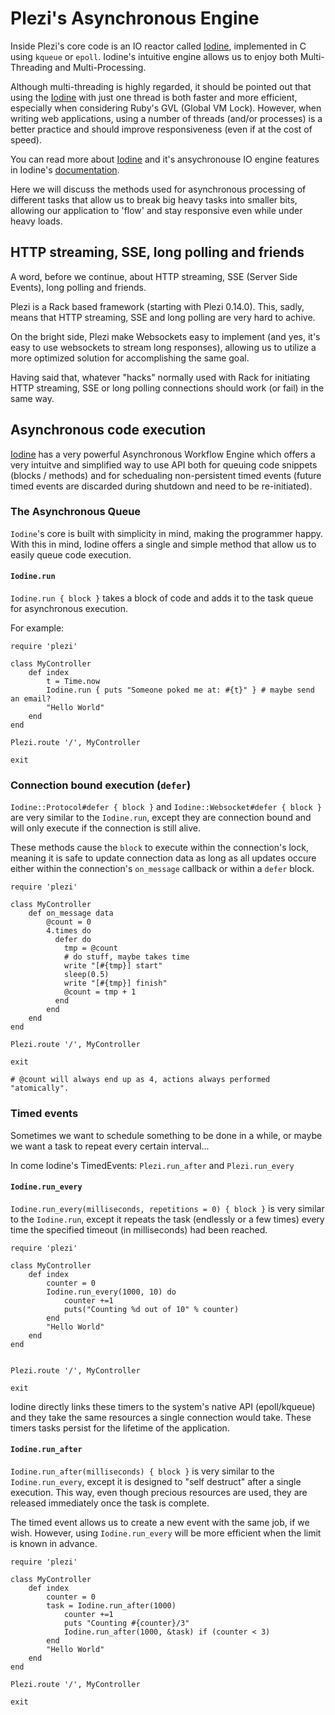 # Plezi&#39;s Asynchronous Engine

Inside Plezi's core code is an IO reactor called [Iodine](https://github.com/boazsegev/iodine), implemented in C using `kqueue` or `epoll`. Iodine's intuitive engine allows us to enjoy both Multi-Threading and Multi-Processing.

Although multi-threading is highly regarded, it should be pointed out that using the [Iodine](https://github.com/boazsegev/iodine) with just one thread is both faster and more efficient, especially when considering Ruby's GVL (Global VM Lock). However, when writing web applications, using a number of threads (and/or processes) is a better practice and should improve responsiveness (even if at the cost of speed).

You can read more about [Iodine](https://github.com/boazsegev/iodine) and it's ansychronouse IO engine features in Iodine's [documentation](http://www.rubydoc.info/github/boazsegev/iodine/master).

Here we will discuss the methods used for asynchronous processing of different tasks that allow us to break big heavy tasks into smaller bits, allowing our application to 'flow' and stay responsive even while under heavy loads.

## HTTP streaming, SSE, long polling and friends

A word, before we continue, about HTTP streaming, SSE (Server Side Events), long polling and friends.

Plezi is a Rack based framework (starting with Plezi 0.14.0). This, sadly, means that HTTP streaming, SSE and long polling are very hard to achive.

On the bright side, Plezi make Websockets easy to implement (and yes, it's easy to use websockets to stream long responses), allowing us to utilize a more optimized solution for accomplishing the same goal.

Having said that, whatever "hacks" normally used with Rack for initiating HTTP streaming, SSE or long polling connections should work (or fail) in the same way.

## Asynchronous code execution

[Iodine](https://github.com/boazsegev/iodine) has a very powerful Asynchronous Workflow Engine which offers a very intuitve and simplified way to use API both for queuing code snippets (blocks / methods) and for schedualing non-persistent timed events (future timed events are discarded during shutdown and need to be re-initiated).

### The Asynchronous Queue

`Iodine`'s core is built with simplicity in mind, making the programmer happy. With this in mind, Iodine offers a single and simple method that allow us to easily queue code execution.


#### `Iodine.run`

`Iodine.run { block }` takes a block of code and adds it to the task queue for asynchronous execution.

For example:

    require 'plezi'

    class MyController
        def index
            t = Time.now
            Iodine.run { puts "Someone poked me at: #{t}" } # maybe send an email?
            "Hello World"
        end
    end

    Plezi.route '/', MyController

    exit

### Connection bound execution (`defer`)

`Iodine::Protocol#defer { block }` and `Iodine::Websocket#defer { block }` are very similar to the `Iodine.run`, except they are connection bound and will only execute if the connection is still alive.

These methods cause the `block` to execute within the connection's lock, meaning it is safe to update connection data as long as all updates occure either within the connection's `on_message` callback or within a `defer` block.

    require 'plezi'

    class MyController
        def on_message data
            @count = 0
            4.times do
              defer do
                tmp = @count
                # do stuff, maybe takes time
                write "[#{tmp}] start"
                sleep(0.5)
                write "[#{tmp}] finish"
                @count = tmp + 1
              end
            end
        end
    end

    Plezi.route '/', MyController

    exit

    # @count will always end up as 4, actions always performed "atomically".

### Timed events

Sometimes we want to schedule something to be done in a while, or maybe we want a task to repeat every certain interval...

In come Iodine's TimedEvents: `Plezi.run_after` and `Plezi.run_every`

#### `Iodine.run_every`

`Iodine.run_every(milliseconds, repetitions = 0) { block }` is very similar to the `Iodine.run`, except it repeats the task (endlessly or a few times) every time the specified timeout (in milliseconds) had been reached.

    require 'plezi'

    class MyController
        def index
            counter = 0
            Iodine.run_every(1000, 10) do
                counter +=1
                puts("Counting %d out of 10" % counter)
            end
            "Hello World"
        end
    end


    Plezi.route '/', MyController

    exit

Iodine directly links these timers to the system's native API (epoll/kqueue) and they take the same resources a single connection would take. These timers tasks persist for the lifetime of the application.

#### `Iodine.run_after`

`Iodine.run_after(milliseconds) { block }` is very similar to the `Iodine.run_every`, except it is designed to "self destruct" after a single execution. This way, even though precious resources are used, they are released immediately once the task is complete.

The timed event allows us to create a new event with the same job, if we wish. However, using `Iodine.run_every` will be more efficient when the limit is known in advance.

    require 'plezi'

    class MyController
        def index
            counter = 0
            task = Iodine.run_after(1000)
                counter +=1
                puts "Counting #{counter}/3"
                Iodine.run_after(1000, &task) if (counter < 3)
            end
            "Hello World"
        end
    end

    Plezi.route '/', MyController

    exit
